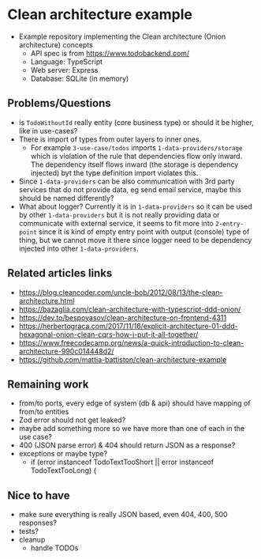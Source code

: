 # Clean architecture example

-   Example repository implementing the Clean architecture (Onion architecture) concepts
    -   API spec is from https://www.todobackend.com/
    -   Language: TypeScript
    -   Web server: Express
    -   Database: SQLite (in memory)

## Problems/Questions

-   is `TodoWithoutId` really entity (core business type) or should it be higher, like in use-cases?
-   There is import of types from outer layers to inner ones.
    -   For example `3-use-case/todos` imports `1-data-providers/storage` which is violation of the rule that dependencies flow only inward. The dependency itself flows inward (the storage is dependency injected) byt the type definition import violates this.
-   Since `1-data-providers` can be also communication with 3rd party services that do not provide data, eg send email service, maybe this should be named differently?
-   What about logger? Currently it is in `1-data-providers` so it can be used by other `1-data-providers` but it is not really providing data or communicate with external service, it seems to fit more into `2-entry-point` since it is kind of empty entry point with output (console) type of thing, but we cannot move it there since logger need to be dependency injected into other `1-data-providers`.

## Related articles links

-   https://blog.cleancoder.com/uncle-bob/2012/08/13/the-clean-architecture.html
-   https://bazaglia.com/clean-architecture-with-typescript-ddd-onion/
-   https://dev.to/bespoyasov/clean-architecture-on-frontend-4311
-   https://herbertograca.com/2017/11/16/explicit-architecture-01-ddd-hexagonal-onion-clean-cqrs-how-i-put-it-all-together/
-   https://www.freecodecamp.org/news/a-quick-introduction-to-clean-architecture-990c014448d2/
-   https://github.com/mattia-battiston/clean-architecture-example

## Remaining work

-   from/to ports, every edge of system (db & api) should have mapping of from/to entities
-   Zod error should not get leaked?
-   maybe add something more so we have more than one of each in the use case?
-   400 (JSON parse error) & 404 should return JSON as a response?
-   exceptions or maybe type?
    -   if (error instanceof TodoTextTooShort || error instanceof TodoTextTooLong) {

## Nice to have

-   make sure everything is really JSON based, even 404, 400, 500 responses?
-   tests?
-   cleanup
    -   handle TODOs
